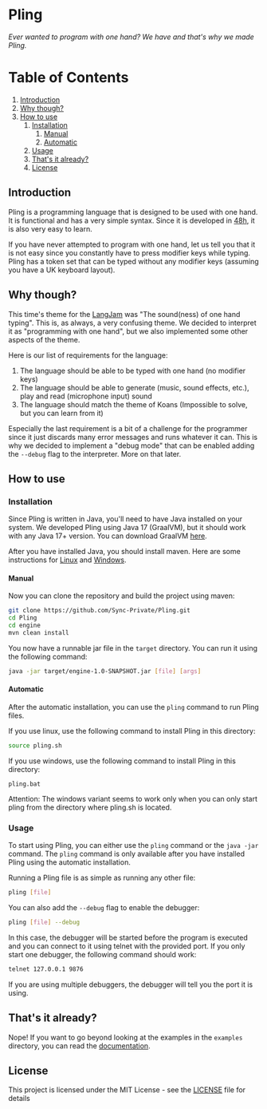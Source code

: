 # Pling

_Ever wanted to program with one hand? We have and that's why we made Pling._

# Table of Contents

1. [Introduction](#introduction)
2. [Why though?](#why-though)
3. [How to use](#how-to-use)
    1. [Installation](#installation)
        1. [Manual](#manual)
        2. [Automatic](#automatic)
    2. [Usage](#usage)
   3. [That's it already?](#thats-it-already)
   4. [License](#license)

## Introduction

Pling is a programming language that is designed to be used with one hand. It is functional
and has a very simple syntax. Since it is developed in [48h](https://github.com/langjam/jam0004), it is also very easy to learn.

If you have never attempted to program with one hand, let us tell you that it is not easy
since you constantly have to press modifier keys while typing. Pling has a token set that
can be typed without any modifier keys (assuming you have a UK keyboard layout).

## Why though?

This time's theme for the [LangJam](https://github.com/langjam/jam0004) was "The sound(ness) of one hand typing".
This is, as always, a very confusing theme. We decided to interpret it as "programming with one hand", but we also
implemented some other aspects of the theme.

Here is our list of requirements for the language:
1. The language should be able to be typed with one hand (no modifier keys) 
2. The language should be able to generate (music, sound effects, etc.), play and read (microphone input) sound
3. The language should match the theme of Koans (Impossible to solve, but you can learn from it)

Especially the last requirement is a bit of a challenge for the programmer since it just discards many error messages
and runs whatever it can. This is why we decided to implement a "debug mode" that can be enabled adding the `--debug` flag
to the interpreter. More on that later.

## How to use

### Installation

Since Pling is written in Java, you'll need to have Java installed on your system. We developed Pling using Java 17 (GraalVM),
but it should work with any Java 17+ version. You can download GraalVM [here](https://www.graalvm.org/downloads/).

After you have installed Java, you should install maven. Here are some instructions for [Linux](https://maven.apache.org/install.html) and [Windows](https://phoenixnap.com/kb/install-maven-windows).

#### Manual

Now you can clone the repository and build the project using maven:
```bash
git clone https://github.com/Sync-Private/Pling.git
cd Pling
cd engine
mvn clean install
```

You now have a runnable jar file in the `target` directory. You can run it using the following command:
```bash
java -jar target/engine-1.0-SNAPSHOT.jar [file] [args]
```

#### Automatic

After the automatic installation, you can use the `pling` command to run Pling files.

If you use linux, use the following command to install Pling in this directory:
```bash
source pling.sh
```

If you use windows, use the following command to install Pling in this directory:
```batch
pling.bat
```

Attention: The windows variant seems to work only when you can only start pling from the directory where pling.sh is located.

### Usage

To start using Pling, you can either use the `pling` command or the `java -jar` command. The `pling` command is only available
after you have installed Pling using the automatic installation.

Running a Pling file is as simple as running any other file:
```bash
pling [file]
```

You can also add the `--debug` flag to enable the debugger:
```bash
pling [file] --debug
```
In this case, the debugger will be started before the program is executed and you can connect to it using telnet with the provided port.
If you only start one debugger, the following command should work:
```bash
telnet 127.0.0.1 9876
```
If you are using multiple debuggers, the debugger will tell you the port it is using.

## That's it already?

Nope! If you want to go beyond looking at the examples in the `examples` directory, you can read the [documentation](https://pling.syncclient.dev).

## License

This project is licensed under the MIT License - see the [LICENSE](MIT-LICENSE.txt) file for details
